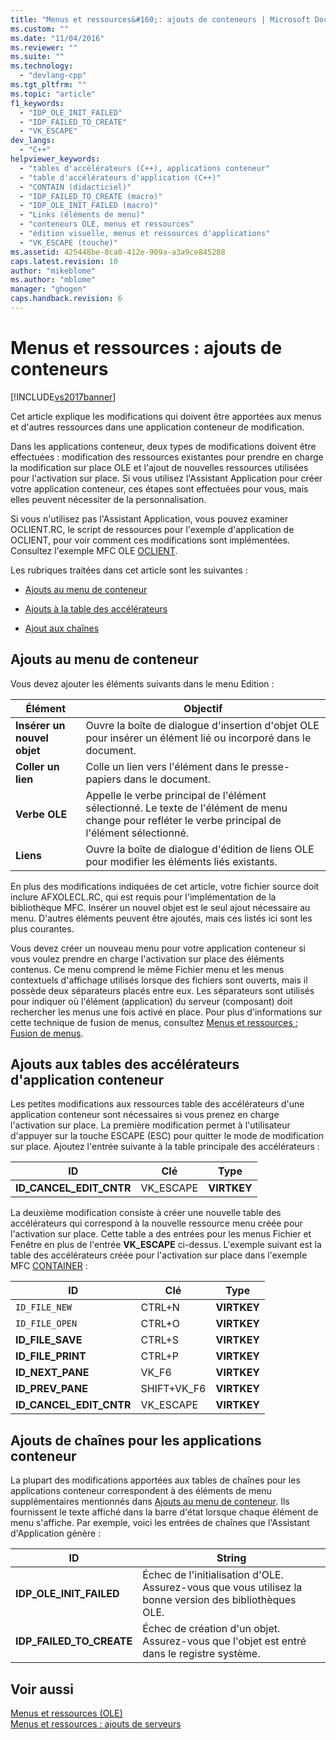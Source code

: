 ```yaml
---
title: "Menus et ressources&#160;: ajouts de conteneurs | Microsoft Docs"
ms.custom: ""
ms.date: "11/04/2016"
ms.reviewer: ""
ms.suite: ""
ms.technology: 
  - "devlang-cpp"
ms.tgt_pltfrm: ""
ms.topic: "article"
f1_keywords: 
  - "IDP_OLE_INIT_FAILED"
  - "IDP_FAILED_TO_CREATE"
  - "VK_ESCAPE"
dev_langs: 
  - "C++"
helpviewer_keywords: 
  - "tables d'accélérateurs (C++), applications conteneur"
  - "table d'accélérateurs d'application (C++)"
  - "CONTAIN (didacticiel)"
  - "IDP_FAILED_TO_CREATE (macro)"
  - "IDP_OLE_INIT_FAILED (macro)"
  - "Links (éléments de menu)"
  - "conteneurs OLE, menus et ressources"
  - "édition visuelle, menus et ressources d'applications"
  - "VK_ESCAPE (touche)"
ms.assetid: 425448be-8ca0-412e-909a-a3a9ce845288
caps.latest.revision: 10
author: "mikeblome"
ms.author: "mblome"
manager: "ghogen"
caps.handback.revision: 6
---
```

# Menus et ressources&#160;: ajouts de conteneurs
[!INCLUDE[vs2017banner](../assembler/inline/includes/vs2017banner.md)]

Cet article explique les modifications qui doivent être apportées aux menus et d'autres ressources dans une application conteneur de modification.  
  
 Dans les applications conteneur, deux types de modifications doivent être effectuées : modification des ressources existantes pour prendre en charge la modification sur place OLE et l'ajout de nouvelles ressources utilisées pour l'activation sur place.  Si vous utilisez l'Assistant Application pour créer votre application conteneur, ces étapes sont effectuées pour vous, mais elles peuvent nécessiter de la personnalisation.  
  
 Si vous n'utilisez pas l'Assistant Application, vous pouvez examiner OCLIENT.RC, le script de ressources pour l'exemple d'application de OCLIENT, pour voir comment ces modifications sont implémentées.  Consultez l'exemple MFC OLE [OCLIENT](../top/visual-cpp-samples.md).  
  
 Les rubriques traitées dans cet article sont les suivantes :  
  
-   [Ajouts au menu de conteneur](#_core_container_menu_additions)  
  
-   [Ajouts à la table des accélérateurs](#_core_container_application_accelerator_table_additions)  
  
-   [Ajout aux chaînes](#_core_string_table_additions_for_container_applications)  
  
##  <a name="_core_container_menu_additions"></a> Ajouts au menu de conteneur  
 Vous devez ajouter les éléments suivants dans le menu Edition :  
  
|Élément|Objectif|  
|-------------|--------------|  
|**Insérer un nouvel objet**|Ouvre la boîte de dialogue d'insertion d'objet OLE pour insérer un élément lié ou incorporé dans le document.|  
|**Coller un lien**|Colle un lien vers l'élément dans le presse\-papiers dans le document.|  
|**Verbe OLE**|Appelle le verbe principal de l'élément sélectionné.  Le texte de l'élément de menu change pour refléter le verbe principal de l'élément sélectionné.|  
|**Liens**|Ouvre la boîte de dialogue d'édition de liens OLE pour modifier les éléments liés existants.|  
  
 En plus des modifications indiquées de cet article, votre fichier source doit inclure AFXOLECL.RC, qui est requis pour l'implémentation de la bibliothèque MFC.  Insérer un nouvel objet est le seul ajout nécessaire au menu.  D'autres éléments peuvent être ajoutés, mais ces listés ici sont les plus courantes.  
  
 Vous devez créer un nouveau menu pour votre application conteneur si vous voulez prendre en charge l'activation sur place des éléments contenus.  Ce menu comprend le même Fichier menu et les menus contextuels d'affichage utilisés lorsque des fichiers sont ouverts, mais il possède deux séparateurs placés entre eux.  Les séparateurs sont utilisés pour indiquer où l'élément \(application\) du serveur \(composant\) doit rechercher les menus une fois activé en place.  Pour plus d'informations sur cette technique de fusion de menus, consultez [Menus et ressources : Fusion de menus](../mfc/menus-and-resources-menu-merging.md).  
  
##  <a name="_core_container_application_accelerator_table_additions"></a> Ajouts aux tables des accélérateurs d'application conteneur  
 Les petites modifications aux ressources table des accélérateurs d'une application conteneur sont nécessaires si vous prenez en charge l'activation sur place.  La première modification permet à l'utilisateur d'appuyer sur la touche ESCAPE \(ESC\) pour quitter le mode de modification sur place.  Ajoutez l'entrée suivante à la table principale des accélérateurs :  
  
|ID|Clé|Type|  
|--------|---------|----------|  
|**ID\_CANCEL\_EDIT\_CNTR**|VK\_ESCAPE|**VIRTKEY**|  
  
 La deuxième modification consiste à créer une nouvelle table des accélérateurs qui correspond à la nouvelle ressource menu créée pour l'activation sur place.  Cette table a des entrées pour les menus Fichier et Fenêtre en plus de l'entrée **VK\_ESCAPE** ci\-dessus.  L'exemple suivant est la table des accélérateurs créée pour l'activation sur place dans l'exemple MFC [CONTAINER](../top/visual-cpp-samples.md) :  
  
|ID|Clé|Type|  
|--------|---------|----------|  
|`ID_FILE_NEW`|CTRL\+N|**VIRTKEY**|  
|`ID_FILE_OPEN`|CTRL\+O|**VIRTKEY**|  
|**ID\_FILE\_SAVE**|CTRL\+S|**VIRTKEY**|  
|**ID\_FILE\_PRINT**|CTRL\+P|**VIRTKEY**|  
|**ID\_NEXT\_PANE**|VK\_F6|**VIRTKEY**|  
|**ID\_PREV\_PANE**|SHIFT\+VK\_F6|**VIRTKEY**|  
|**ID\_CANCEL\_EDIT\_CNTR**|VK\_ESCAPE|**VIRTKEY**|  
  
##  <a name="_core_string_table_additions_for_container_applications"></a> Ajouts de chaînes pour les applications conteneur  
 La plupart des modifications apportées aux tables de chaînes pour les applications conteneur correspondent à des éléments de menu supplémentaires mentionnés dans [Ajouts au menu de conteneur](#_core_container_menu_additions).  Ils fournissent le texte affiché dans la barre d'état lorsque chaque élément de menu s'affiche.  Par exemple, voici les entrées de chaînes que l'Assistant d'Application génère :  
  
|ID|String|  
|--------|------------|  
|**IDP\_OLE\_INIT\_FAILED**|Échec de l'initialisation d'OLE.  Assurez\-vous que vous utilisez la bonne version des bibliothèques OLE.|  
|**IDP\_FAILED\_TO\_CREATE**|Échec de création d'un objet.  Assurez\-vous que l'objet est entré dans le registre système.|  
  
## Voir aussi  
 [Menus et ressources \(OLE\)](../mfc/menus-and-resources-ole.md)   
 [Menus et ressources : ajouts de serveurs](../mfc/menus-and-resources-server-additions.md)